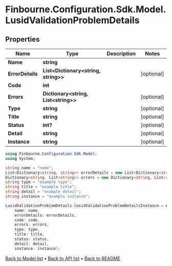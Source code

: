 # Finbourne.Configuration.Sdk.Model.LusidValidationProblemDetails

## Properties

Name | Type | Description | Notes
------------ | ------------- | ------------- | -------------
**Name** | **string** |  | 
**ErrorDetails** | **List&lt;Dictionary&lt;string, string&gt;&gt;** |  | [optional] 
**Code** | **int** |  | 
**Errors** | **Dictionary&lt;string, List&lt;string&gt;&gt;** |  | [optional] 
**Type** | **string** |  | [optional] 
**Title** | **string** |  | [optional] 
**Status** | **int?** |  | [optional] 
**Detail** | **string** |  | [optional] 
**Instance** | **string** |  | [optional] 

```csharp
using Finbourne.Configuration.Sdk.Model;
using System;

string name = "name";
List<Dictionary<string, string>> errorDetails = new List<Dictionary<string, string>>();
Dictionary<string, List<string>> errors = new Dictionary<string, List<string>>();
string type = "example type";
string title = "example title";
string detail = "example detail";
string instance = "example instance";

LusidValidationProblemDetails lusidValidationProblemDetailsInstance = new LusidValidationProblemDetails(
    name: name,
    errorDetails: errorDetails,
    code: code,
    errors: errors,
    type: type,
    title: title,
    status: status,
    detail: detail,
    instance: instance);
```

[Back to Model list](../README.md#documentation-for-models) &#8226; [Back to API list](../README.md#documentation-for-api-endpoints) &#8226; [Back to README](../README.md)
